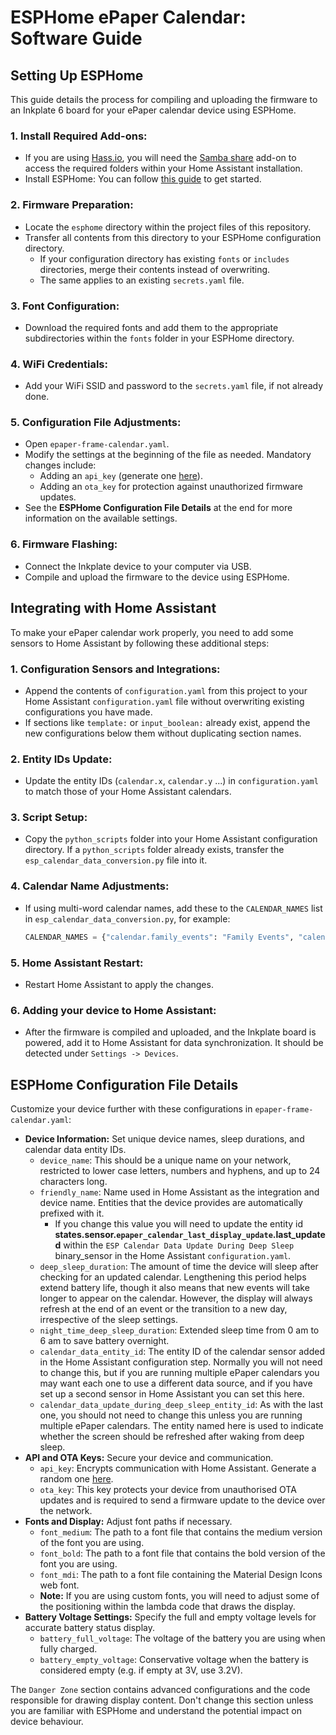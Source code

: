 # ESPHome ePaper Calendar: Software Guide

## Setting Up ESPHome

This guide details the process for compiling and uploading the firmware to an Inkplate 6 board for your ePaper calendar device using ESPHome.

### 1. Install Required Add-ons:

- If you are using [Hass.io](https://www.home-assistant.io/blog/2017/07/25/introducing-hassio/), you will need the [Samba share](https://github.com/home-assistant/addons/blob/master/samba/DOCS.md) add-on to access the required folders within your Home Assistant installation.
- Install ESPHome: You can follow [this guide](https://esphome.io/guides/getting_started_hassio#installing-esphome-dashboard) to get started.

### 2. Firmware Preparation:
- Locate the `esphome` directory within the project files of this repository.
 - Transfer all contents from this directory to your ESPHome configuration directory.
   - If your configuration directory has existing `fonts` or `includes` directories, merge their contents instead of overwriting.
   - The same applies to an existing `secrets.yaml` file.

### 3. Font Configuration:
   - Download the required fonts and add them to the appropriate subdirectories within the `fonts` folder in your ESPHome directory.

### 4. WiFi Credentials:
   - Add your WiFi SSID and password to the `secrets.yaml` file, if not already done.

### 5. Configuration File Adjustments:
   - Open `epaper-frame-calendar.yaml`.
   - Modify the settings at the beginning of the file as needed. Mandatory changes include:
     - Adding an `api_key` (generate one [here](https://esphome.io/components/api.html)).
     - Adding an `ota_key` for protection against unauthorized firmware updates.
   - See the **ESPHome Configuration File Details** at the end for more information on the available settings.

### 6. Firmware Flashing:
   - Connect the Inkplate device to your computer via USB.
   - Compile and upload the firmware to the device using ESPHome.

## Integrating with Home Assistant

To make your ePaper calendar work properly, you need to add some sensors to Home Assistant by following these additional steps:

### 1. Configuration Sensors and Integrations:
   - Append the contents of `configuration.yaml` from this project to your Home Assistant `configuration.yaml` file without overwriting existing configurations you have made.
   - If sections like `template:` or `input_boolean:` already exist, append the new configurations below them without duplicating section names.

### 2. Entity IDs Update:
   - Update the entity IDs  (`calendar.x`, `calendar.y` ...) in `configuration.yaml` to match those of your Home Assistant calendars.

### 3. Script Setup:
   - Copy the `python_scripts` folder into your Home Assistant configuration directory. If a `python_scripts` folder already exists, transfer the `esp_calendar_data_conversion.py` file into it.

### 4. Calendar Name Adjustments:
   - If using multi-word calendar names, add these to the `CALENDAR_NAMES` list in `esp_calendar_data_conversion.py`, for example:
     ```python
     CALENDAR_NAMES = {"calendar.family_events": "Family Events", "calendar.work_events": "Work Events"}
     ```

### 5. Home Assistant Restart:
   - Restart Home Assistant to apply the changes.

### 6. Adding your device to Home Assistant:
   - After the firmware is compiled and uploaded, and the Inkplate board is powered, add it to Home Assistant for data synchronization. It should be detected under `Settings -> Devices`.

## ESPHome Configuration File Details

Customize your device further with these configurations in `epaper-frame-calendar.yaml`:

- **Device Information:** Set unique device names, sleep durations, and calendar data entity IDs.
  - `device_name`: This should be a unique name on your network, restricted to lower case letters, numbers and hyphens, and up to 24 characters long.
  - `friendly_name`: Name used in Home Assistant as the integration and device name. Entities that the device provides are automatically prefixed with it.
    - If you change this value you will need to update the entity id **states.sensor.`epaper_calendar_last_display_update`.last_updated** within the `ESP Calendar Data Update During Deep Sleep` binary_sensor in the Home Assistant `configuration.yaml`.
  - `deep_sleep_duration`: The amount of time the device will sleep after checking for an updated calendar. Lengthening this period helps extend battery life, though it also means that new events will take longer to appear on the calendar. However, the display will always refresh at the end of an event or the transition to a new day, irrespective of the sleep settings.
  - `night_time_deep_sleep_duration`: Extended sleep time from 0 am to 6 am to save battery overnight.
  - `calendar_data_entity_id`: The entity ID of the calendar sensor added in the Home Assistant configuration step. Normally you will not need to change this, but if you are running multiple ePaper calendars you may want each one to use a different data source, and if you have set up a second sensor in Home Assistant you can set this here.
  - `calendar_data_update_during_deep_sleep_entity_id`: As with the last one, you should not need to change this unless you are running multiple ePaper calendars. The entity named here is used to indicate whether the screen should be refreshed after waking from deep sleep.
- **API and OTA Keys:** Secure your device and communication.
  - `api_key`: Encrypts communication with Home Assistant. Generate a random one [here](https://esphome.io/components/api.html).
  - `ota_key`: This key protects your device from unauthorised OTA updates and is required to send a firmware update to the device over the network.
- **Fonts and Display:** Adjust font paths if necessary.
   - `font_medium`: The path to a font file that contains the medium version of the font you are using.
  - `font_bold`: The path to a font file that contains the bold version of the font you are using.
  - `font_mdi`: The path to a font file containing the Material Design Icons web font.
  - **Note:** If you are using custom fonts, you will need to adjust some of the positioning within the lambda code that draws the display.
- **Battery Voltage Settings:** Specify the full and empty voltage levels for accurate battery status display.
  - `battery_full_voltage`: The voltage of the battery you are using when fully charged.
  - `battery_empty_voltage`: Conservative voltage when the battery is considered empty (e.g. if empty at 3V, use 3.2V).

The `Danger Zone` section contains advanced configurations and the code responsible for drawing display content. Don't change this section unless you are familiar with ESPHome and understand the potential impact on device behaviour.
